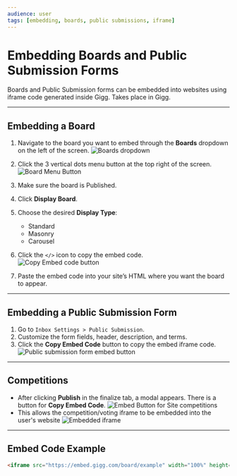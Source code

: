 ```yaml
---
audience: user
tags: [embedding, boards, public submissions, iframe]
---
```


# Embedding Boards and Public Submission Forms

Boards and Public Submission forms can be embedded into websites using iframe code generated inside Gigg. Takes place in Gigg.

---

## Embedding a Board

1. Navigate to the board you want to embed through the **Boards** dropdown on the left of the screen.                                                       ![Boards dropdown](https://github.com/user-attachments/assets/e67ce9fc-2e36-401b-991f-d414b59c9af1)

2. Click the 3 vertical dots menu button at the top right of the screen.                                                                                     ![Board Menu Button](https://github.com/user-attachments/assets/fe4f0af0-d029-4386-9394-c02e24d50736)

3. Make sure the board is Published. 
4. Click **Display Board**.
5. Choose the desired **Display Type**:
   - Standard
   - Masonry
   - Carousel
6. Click the `</>` icon to copy the embed code.  
   ![Copy Embed code button](https://github.com/user-attachments/assets/ee7d418f-1490-4192-ab12-69aee3df7dfa)



7. Paste the embed code into your site’s HTML where you want the board to appear.

---

## Embedding a Public Submission Form

1. Go to `Inbox Settings > Public Submission`.
2. Customize the form fields, header, description, and terms.
3. Click the **Copy Embed Code** button to copy the embed iframe code.  
   ![Public submission form embed button](https://github.com/user-attachments/assets/2d1fc2bf-af97-4b55-94ab-71cbb6add654)


---

## Competitions
- After clicking **Publish** in the finalize tab, a modal appears.  There is a button for **Copy Embed Code**. 
  ![Embed Button for Site competitions](https://github.com/user-attachments/assets/da9e5713-1222-4528-95f2-2699a2b1101b)
- This allows the competition/voting iframe to be embedded into the user's website
  ![Embedded iframe](https://github.com/user-attachments/assets/3d56882c-1e3c-4b89-ac15-b185f9c3a99d)

---
  
## Embed Code Example

```html
<iframe src="https://embed.gigg.com/board/example" width="100%" height="800" style="border:none;"></iframe>
